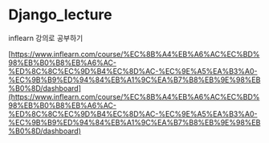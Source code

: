 # Django\_lecture

inflearn 강의로 공부하기

[https://www.inflearn.com/course/%EC%8B%A4%EB%A6%AC%EC%BD%98%EB%B0%B8%EB%A6%AC-%ED%8C%8C%EC%9D%B4%EC%8D%AC-%EC%9E%A5%EA%B3%A0-%EC%9B%B9%ED%94%84%EB%A1%9C%EA%B7%B8%EB%9E%98%EB%B0%8D/dashboard](https://www.inflearn.com/course/%EC%8B%A4%EB%A6%AC%EC%BD%98%EB%B0%B8%EB%A6%AC-%ED%8C%8C%EC%9D%B4%EC%8D%AC-%EC%9E%A5%EA%B3%A0-%EC%9B%B9%ED%94%84%EB%A1%9C%EA%B7%B8%EB%9E%98%EB%B0%8D/dashboard)
